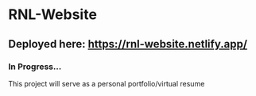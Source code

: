 # RNL-Website

## Deployed here: https://rnl-website.netlify.app/

### In Progress...

This project will serve as a personal portfolio/virtual resume
